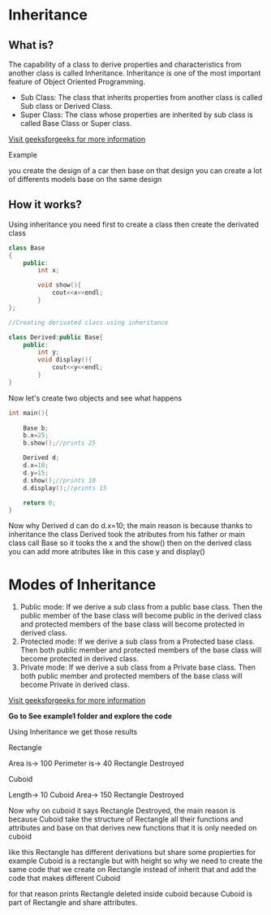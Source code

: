# Inheritance

## What is?

The capability of a class to derive properties and characteristics from another class is called Inheritance. Inheritance is one of the most important feature of Object Oriented Programming. 

- Sub Class: The class that inherits properties from another class is called Sub class or Derived Class. 
- Super Class: The class whose properties are inherited by sub class is called Base Class or Super class. 

[Visit geeksforgeeks for more information](https://www.geeksforgeeks.org/inheritance-in-c/)

Example 

you create the design of a car then base on that design you can create a lot of differents models base on the same design

## How it works?

Using inheritance you need first to create a class then create the derivated class 

```C++
class Base
{
    public:
        int x;

        void show(){
            cout<<x<<endl;
        }
};

//Creating derivated class using inheritance

class Derived:public Base{
    public:
        int y;
        void display(){
            cout<<y<<endl;
        }
}
```

Now let's create two objects and see what happens


```C++
int main(){
    
    Base b;
    b.x=25;
    b.show();//prints 25

    Derived d;
    d.x=10;
    d.y=15;
    d.show();//prints 10
    d.display();//prints 15 

    return 0;
}
```

Now why Derived d can do d.x=10; the main reason is because thanks to inheritance the class Derived took the atributes from his father or main class call Base so it tooks the x and the show() then on the derived class you can add more atributes like in this case y and display()


# Modes of Inheritance

1. Public mode: If we derive a sub class from a public base class. Then the public member of the base class will become public in the derived class and protected members of the base class will become protected in derived class.
2. Protected mode: If we derive a sub class from a Protected base class. Then both public member and protected members of the base class will become protected in derived class.
3. Private mode: If we derive a sub class from a Private base class. Then both public member and protected members of the base class will become Private in derived class. 

[Visit geeksforgeeks for more information](https://www.geeksforgeeks.org/inheritance-in-c/)

**Go to See example1 folder and explore the code**

Using Inheritance we get those results

Rectangle

Area is-> 100
Perimeter is-> 40
Rectangle Destroyed

Cuboid 

Length-> 10
Cuboid Area-> 150
Rectangle Destroyed

Now why on cuboid it says Rectangle Destroyed, the main reason is because Cuboid take the structure of Rectangle all their functions and attributes and base on that derives new functions that it is only needed on cuboid 

like this Rectangle has different derivations but share some propierties for example Cuboid is a rectangle but with height so why we need to create the same code that we create on Rectangle instead of inherit that and add the code that makes different Cuboid 

for that reason prints Rectangle deleted inside cuboid because Cuboid is part of Rectangle and share attributes.